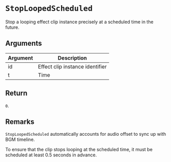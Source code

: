# `StopLoopedScheduled`

Stop a looping effect clip instance precisely at a scheduled time in the future.

## Arguments

| Argument | Description                     |
| -------- | ------------------------------- |
| id       | Effect clip instance identifier |
| t        | Time                            |

## Return

`0`.

## Remarks

`StopLoopedScheduled` automatically accounts for audio offset to sync up with BGM timeline.

To ensure that the clip stops looping at the scheduled time, it must be scheduled at least 0.5 seconds in advance.
